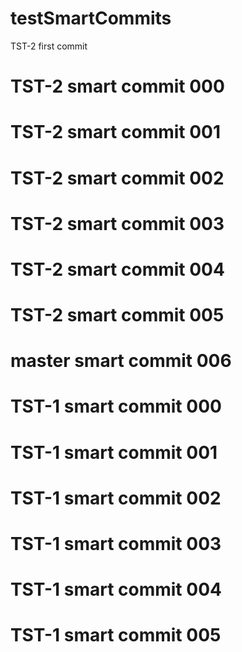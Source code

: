 # testSmartCommits

TST-2 first commit

# TST-2 smart commit 000
# TST-2 smart commit 001
# TST-2 smart commit 002
# TST-2 smart commit 003
# TST-2 smart commit 004
# TST-2 smart commit 005
# master smart commit 006

# TST-1 smart commit 000
# TST-1 smart commit 001
# TST-1 smart commit 002
# TST-1 smart commit 003
# TST-1 smart commit 004
# TST-1 smart commit 005


